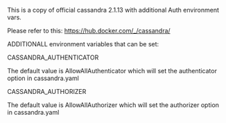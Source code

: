 This is a copy of official cassandra 2.1.13 with additional Auth environment vars.

Please refer to this:
https://hub.docker.com/_/cassandra/

ADDITIONALL environment variables that can be set:

 CASSANDRA_AUTHENTICATOR

 The default value is AllowAllAuthenticator which will set the authenticator option in cassandra.yaml

 CASSANDRA_AUTHORIZER

 The default value is AllowAllAuthorizer which will set the authorizer option in cassandra.yaml

